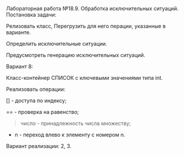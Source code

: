 Лабораторная работа №18.9. Обработка исключительных ситуаций.
Постановка задачи:

Релизовать класс, Перегрузить для него перации, указанные в варианте.

Определить исключительные ситуации.

Предусмотреть генерацию исключительных ситуаций.

Вариант 8:

Класс-контейнер СПИСОК с ключевыми значениями типа int.

Реализовать операции:

[] - доступа по индексу;

== - проверка на равенство;

>число - принадлежность числа множеству;

- n - переход влево к элементу с номером n.

Вариант реализации: 2, 3.
